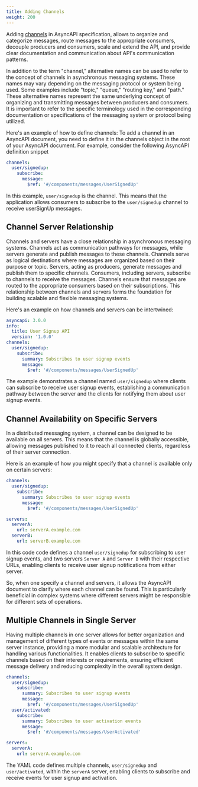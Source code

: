 ```yaml
---
title: Adding Channels
weight: 200
---
```


Adding [channels](../channel.md) in AsyncAPI specification, allows to organize and categorize messages, route messages to the appropriate consumers, decouple producers and consumers, scale and extend the API, and provide clear documentation and communication about API's communication patterns.

In addition to the term "channel," alternative names can be used to refer to the concept of channels in asynchronous messaging systems. These names may vary depending on the messaging protocol or system being used. Some examples include "topic," "queue," "routing key," and "path." These alternative names represent the same underlying concept of organizing and transmitting messages between producers and consumers. It is important to refer to the specific terminology used in the corresponding documentation or specifications of the messaging system or protocol being utilized.

Here's an example of how to define channels:
To add a channel in an AsyncAPI document, you need to define it in the channels object in the root of your AsyncAPI document. For example, consider the following AsyncAPI definition snippet

```yml
channels: 
  user/signedup: 
    subscribe: 
      message: 
        $ref: '#/components/messages/UserSignedUp'
```

In this example, `user/signedup` is the channel. This means that the application allows consumers to subscribe to the `user/signedup` channel to receive userSignUp messages.

## Channel Server Relationship

Channels and servers have a close relationship in asynchronous messaging systems. Channels act as communication pathways for messages, while servers generate and publish messages to these channels. Channels serve as logical destinations where messages are organized based on their purpose or topic. Servers, acting as producers, generate messages and publish them to specific channels. Consumers, including servers, subscribe to channels to receive the messages. Channels ensure that messages are routed to the appropriate consumers based on their subscriptions. This relationship between channels and servers forms the foundation for building scalable and flexible messaging systems.

Here's an example on how channels and servers can be intertwined:

```yml
asyncapi: 3.0.0
info:
  title: User Signup API
  version: '1.0.0'
channels:
  user/signedup:
    subscribe:
      summary: Subscribes to user signup events
      message:
        $ref: '#/components/messages/UserSignedUp'

```

The example demonstrates a channel named `user/signedup` where clients can subscribe to receive user signup events, establishing a communication pathway between the server and the clients for notifying them about user signup events.

## Channel Availability on Specific Servers

In a distributed messaging system, a channel can be designed to be available on all servers. This means that the channel is globally accessible, allowing messages published to it to reach all connected clients, regardless of their server connection.

Here is an example of how you might specify that a channel is available only on certain servers:

```yml
channels:
  user/signedup:
    subscribe:
      summary: Subscribes to user signup events
      message:
        $ref: '#/components/messages/UserSignedUp'

servers:
  serverA:
    url: serverA.example.com
  serverB:
    url: serverB.example.com
```

In this code code defines a channel `user/signedup` for subscribing to user signup events, and two servers `Server A` and `Server B` with their respective URLs, enabling clients to receive user signup notifications from either server.

So, when one specify a channel and servers, it allows the AsyncAPI document to clarify where each channel can be found. This is particularly beneficial in complex systems where different servers might be responsible for different sets of operations.

## Multiple Channels in Single Server

Having multiple channels in one server allows for better organization and management of different types of events or messages within the same server instance, providing a more modular and scalable architecture for handling various functionalities. It enables clients to subscribe to specific channels based on their interests or requirements, ensuring efficient message delivery and reducing complexity in the overall system design.

```yml
channels:
  user/signedup:
    subscribe:
      summary: Subscribes to user signup events
      message:
        $ref: '#/components/messages/UserSignedUp'
  user/activated:
    subscribe:
      summary: Subscribes to user activation events
      message:
        $ref: '#/components/messages/UserActivated'

servers:
  serverA:
    url: serverA.example.com

```

The YAML code defines multiple channels, `user/signedup` and `user/activated`, within the `serverA` server, enabling clients to subscribe and receive events for user signup and activation.
